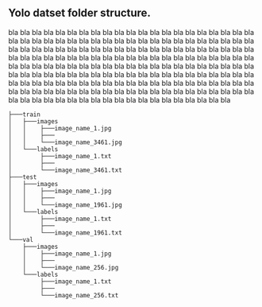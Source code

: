 ## Yolo datset folder structure.
bla bla bla bla bla bla bla bla bla bla bla bla bla bla bla bla bla bla bla bla bla bla bla bla bla bla bla bla bla bla bla bla bla bla bla bla bla bla bla bla bla bla bla bla bla bla bla bla bla bla bla bla bla bla bla bla bla bla bla bla bla bla bla bla bla bla bla bla bla bla bla bla bla bla bla bla bla bla bla bla bla bla bla bla bla bla bla bla bla bla bla bla bla bla bla bla bla bla bla bla bla bla bla bla bla bla bla bla bla bla bla bla bla bla bla bla bla bla bla bla bla bla bla bla bla bla bla bla bla bla bla bla bla bla bla bla bla bla bla bla bla bla bla bla bla bla bla bla bla bla bla bla bla bla bla bla bla bla bla bla bla bla bla bla bla bla bla bla bla bla bla bla bla bla bla bla bla bla bla bla bla bla bla bla bla bla bla 


```
├───train
│   ├───images
│   │    ├───image_name_1.jpg
│   │    ├─── 
│   │    └───image_name_3461.jpg
│   └───labels
│        ├───image_name_1.txt
│        ├─── 
│        └───image_name_3461.txt
├───test
│   ├───images
│   │    ├───image_name_1.jpg
│   │    ├─── 
│   │    └───image_name_1961.jpg
│   └───labels
│        ├───image_name_1.txt
│        ├─── 
│        └───image_name_1961.txt
└───val
    ├───images
    │    ├───image_name_1.jpg
    │    ├─── 
    │    └───image_name_256.jpg
    └───labels
         ├───image_name_1.txt
         ├─── 
         └───image_name_256.txt
```
